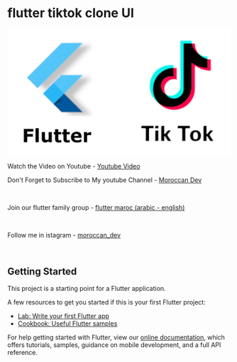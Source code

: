 # flutter tiktok clone UI

<img src="/assets/tiktok.png"></br>
<p>Watch the Video on Youtube - <a href="https://youtu.be/lI2t2Lt9DLg" rel="nofollow">Youtube Video</a></p>

<p>Don't Forget to Subscribe to My youtube Channel - <a href="https://www.youtube.com/channel/UCuArmx2gHQooKQ3oMLTbv2Q" rel="nofollow">Moroccan Dev</a></p></br>
<p>Join our flutter family group - <a href="http://bit.ly/2MkIVBE" rel="nofollow">flutter maroc (arabic - english)</a></p></br>

<p>Follow me in istagram - <a href="https://www.instagram.com/moroccan_dev/" rel="nofollow">moroccan_dev</a></p></br>


## Getting Started

This project is a starting point for a Flutter application.

A few resources to get you started if this is your first Flutter project:

- [Lab: Write your first Flutter app](https://flutter.dev/docs/get-started/codelab)
- [Cookbook: Useful Flutter samples](https://flutter.dev/docs/cookbook)

For help getting started with Flutter, view our
[online documentation](https://flutter.dev/docs), which offers tutorials,
samples, guidance on mobile development, and a full API reference.
